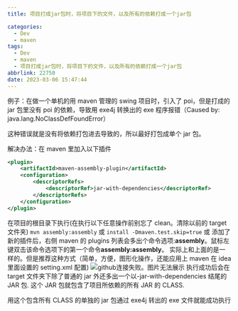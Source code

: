 ```yaml
---
title: 项目打成jar包时，将项目下的文件，以及所有的依赖打成一个jar包

categories:
  - Dev
  - maven
tags:
  - Dev
  - maven
  - 项目打成jar包时，将项目下的文件，以及所有的依赖打成一个jar包
abbrlink: 22750
date: 2023-03-06 15:47:44
---
```


例子：在做一个单机的用 maven 管理的 swing 项目时，引入了 poi，但是打成的 jar 包里没有 poi 的依赖，导致用 exe4j 转换出的 exe 程序报错（Caused by: java.lang.NoClassDefFoundError）

这种错误就是没有将依赖打包进去导致的，所以最好打包成单个 jar 包。

解决办法：在 maven 里加入以下插件

```xml
<plugin>
	<artifactId>maven-assembly-plugin</artifactId>
	<configuration>
		<descriptorRefs>
			<descriptorRef>jar-with-dependencies</descriptorRef>
		</descriptorRefs>
	</configuration>
</plugin>
```

在项目的根目录下执行(在执行以下任意操作前别忘了 clean。清除以前的 target 文件夹)
`mvn assembly:assembly`
或
`install -Dmaven.test.skip=true`
或
添加了新的插件后，右侧 maven 的 plugins 列表会多出个命令选项:**assembly**。鼠标左键双击该命令选项下的第一个命令**assembly:assembly**。
实际上和上面的是一样的。但是推荐这种方式（简单，方便，图形化操作，还能应用上 maven 在 idea 里面设置的 setting.xml 配置)
![github连接失败。图片无法展示](https://raw.githubusercontent.com/zhangyuhannerv/picture-host-1/main/202111051728272.png)
执行成功后会在 target 文件夹下除了普通的 jar 外还多出一个以-jar-with-dependencies 结尾的 JAR 包. 这个 JAR 包就包含了项目所依赖的所有 JAR 的 CLASS.

用这个包含所有 CLASS 的单独的 jar 包通过 exe4j 转出的 exe 文件就能成功执行
